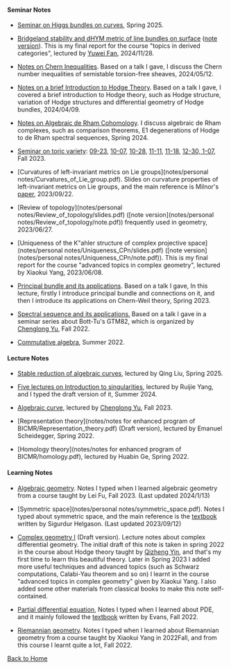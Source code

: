 #### Seminar Notes
* [Seminar on Higgs bundles on curves](notes/2025Spring/Higgs/syllabus.pdf), Spring 2025.

* [Bridgeland stability and dHYM metric of line bundles on surface](notes/2024Fall/11_28_slides.pdf) ([note version](notes/2024Fall/11_28.pdf)). This is my final report for the course "topics in derived categories", lectured by [Yuwei Fan](https://ywfan-math.github.io/), 2024/11/28.

* [Notes on Chern Inequalities](notes/2024Spring/Miyaoka.pdf). Based on a talk I gave, I discuss the Chern number inequalities of semistable torsion-free sheaves, 2024/05/12.

* [Notes on a brief Introduction to Hodge Theory](notes/2024Spring/04_09.pdf). Based on a talk I gave, I covered a brief introduction to Hodge theory, such as Hodge structure, variation of Hodge structures and differential geometry of Hodge bundles, 2024/04/09.

* [Notes on Algebraic de Rham Cohomology](notes/2024Spring/algebraic_deRham.pdf). I discuss algebraic de Rham complexes, such as comparison theorems, E1 degenerations of Hodge to de Rham spectral sequences, Spring 2024.

* [Seminar on toric variety](notes/2023Fall/toric/syllabus.pdf): [09-23](notes/2023Fall/toric/09-23.pdf), [10-07](notes/2023Fall/toric/10-07.pdf), [10-28](notes/2023Fall/toric/10-28.pdf), [11-11](notes/2023Fall/toric/11-11.pdf), [11-18](notes/2023Fall/toric/11-18.pdf), [12-30, 1-07](notes/2023Fall/toric/12-30,01-07.pdf), Fall 2023.

* [Curvatures of left-invariant metrics on Lie groups](notes/personal notes/Curvatures_of_Lie_group.pdf). Slides on curvature properties of left-invariant metrics on Lie groups, and the main reference is Milnor's [paper](https://mathscinet.ams.org/mathscinet/article?mr=0425012), 2023/09/22.

* [Review of topology](notes/personal notes/Review_of_topology/slides.pdf) ([note version](notes/personal notes/Review_of_topology/note.pdf)) frequently used in geometry, 2023/06/27.

* [Uniqueness of the K\"ahler structure of complex projective space](notes/personal notes/Uniqueness_CPn/slides.pdf) ([note version](notes/personal notes/Uniqueness_CPn/note.pdf)). This is my final report for the course "advanced topics in complex geometry", lectured by Xiaokui Yang, 2023/06/08.

* [Principal bundle and its applications](notes/2023Spring/geometry_of_principal_bundle.pdf). Based on a talk I gave, In this lecture, firstly I introduce principal bundle and connections on it, and then I introduce its applications on Chern-Weil theory, Spring 2023.

* [Spectral sequence and its applications.](notes/2022Fall/Spectral_sequence.pdf) Based on a talk I gave in a seminar series about Bott-Tu's GTM82, which is organized by [Chenglong Yu](https://chenglongyu.github.io/), Fall 2022.

* [Commutative algebra](notes/2022Summer/commutative_algebra.pdf), Summer 2022.

#### Lecture Notes
* [Stable reduction of algebraic curves](notes/2025Spring/stable_reduction.pdf), lectured by Qing Liu, Spring 2025.

* [Five lectures on Introduction to singularities](https://drive.google.com/file/d/1TNwJU4qZ8c1ai_CBEsrb2sbbXOeXEMT9/view), lectured by Ruijie Yang, and I typed the draft version of it, Summer 2024.

* [Algebraic curve](notes/2023Fall/algebraic_curve.pdf), lectured by [Chenglong Yu](https://chenglongyu.github.io/), Fall 2023.

* [Representation theory](notes/notes for enhanced program of BICMR/Representation_theory.pdf) (Draft version), lectured by Emanuel Scheidegger, Spring 2022.

* [Homology theory](notes/notes for enhanced program of BICMR/homology.pdf), lectured by Huabin Ge, Spring 2022.

#### Learning Notes
* [Algebraic geometry](notes/2023Fall/algebraic_geometry.pdf). Notes I typed when I learned algebraic geometry from a course taught by Lei Fu, Fall 2023. (Last updated 2024/1/13)

* [Symmetric space](notes/personal notes/symmetric_space.pdf). Notes I typed about symmetric space, and the main reference is the [textbook](https://books.google.com.hk/books/about/Differential_Geometry_Lie_Groups_and_Sym.html?id=DWGvsa6bcuMC&redir_esc=y) written by Sigurdur Helgason. (Last updated 2023/09/12)

* [Complex geometry I](notes/2023Spring/Complex_geometry_I.pdf) (Draft version). Lecture notes about complex differential geometry. The initial draft of this note is taken in spring 2022 in the course about Hodge theory taught by [Qizheng Yin](http://faculty.bicmr.pku.edu.cn/~qizheng/#), and that's my first time to learn this beautiful theory. Later in Spring 2023 I added more useful techniques and advanced topics (such as Schwarz computations, Calabi-Yau theorem and so on) I learnt in the course "advanced topics in complex geometry" given by Xiaokui Yang. I also added some other materials from classical books to make this note self-contained.

* [Partial differential equation](notes/2022Fall/pde.pdf), Notes I typed when I learned about PDE, and it mainly followed the [textbook](https://books.google.com.hk/books/about/Partial_Differential_Equations.html?id=Xnu0o_EJrCQC&redir_esc=y) written by Evans, Fall 2022.

* [Riemannian geometry](notes/2022Fall/Riemannian_geometry.pdf). Notes I typed when I learned about Riemannian geometry from a course taught by Xiaokui Yang in 2022Fall, and from this course I learnt quite a lot, Fall 2022.

[Back to Home](/index.md)
